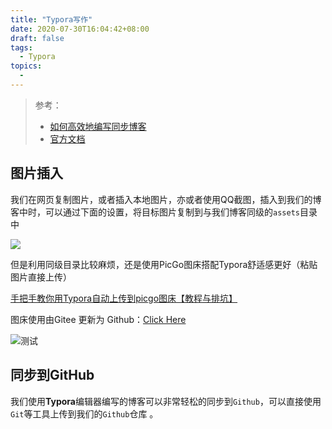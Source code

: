```yaml
---
title: "Typora写作"
date: 2020-07-30T16:04:42+08:00
draft: false
tags:
  - Typora
topics:
  - 
---
```


> 参考：
>
> * [如何高效地编写同步博客](https://www.cnblogs.com/stulzq/p/9043632.html)
> * [官方文档](https://support.typora.io/Upload-Image/#upload-automatically-when-insert-images)

## 图片插入

我们在网页复制图片，或者插入本地图片，亦或者使用QQ截图，插入到我们的博客中时，可以通过下面的设置，将目标图片复制到与我们博客同级的`assets`目录中

![](https://cdn.jsdelivr.net/gh/Kanna-jiahe/blogimage/img/20200801160642.png)



但是利用同级目录比较麻烦，还是使用PicGo图床搭配Typora舒适感更好（粘贴图片直接上传）

[手把手教你用Typora自动上传到picgo图床【教程与排坑】](https://zhuanlan.zhihu.com/p/114175770)

图床使用由Gitee 更新为 Github：[Click Here](https://www.cnblogs.com/RioTian/p/13404542.html)

![测试](https://cdn.jsdelivr.net/gh/Kanna-jiahe/blogimage/img/20200801160649.jpg)





## 同步到GitHub

我们使用**Typora**编辑器编写的博客可以非常轻松的同步到`Github`，可以直接使用`Git`等工具上传到我们的`Github`仓库 。